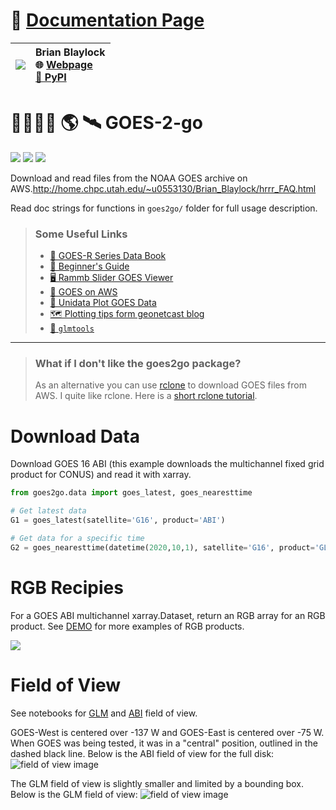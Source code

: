 # 📔 [Documentation Page](https://blaylockbk.github.io/goes2go/_build/html/)


|![](https://blaylockbk.github.io/goes2go/_build/html/_static/goes2go_logo.png)|**Brian Blaylock**<br>🌐 [Webpage](http://home.chpc.utah.edu/~u0553130/Brian_Blaylock/home.html)<br>[🔩 PyPI](https://pypi.org/user/blaylockbk/)
|:--|:--|


# 🏃🏻‍♂️💨 🌎 🛰 GOES-2-go 

[![](https://img.shields.io/pypi/v/goes2go)](https://pypi.python.org/pypi/goes2go/)
![](https://img.shields.io/github/license/blaylockbk/goes2go)
![](https://img.shields.io/pypi/dm/goes2go)


Download and read files from the NOAA GOES archive on AWS.http://home.chpc.utah.edu/~u0553130/Brian_Blaylock/hrrr_FAQ.html

Read doc strings for functions in `goes2go/` folder for full usage description.

>### Some Useful Links
>- [📔 GOES-R Series Data Book](https://www.goes-r.gov/downloads/resources/documents/GOES-RSeriesDataBook.pdf)
>- [🎠 Beginner's Guide](https://www.goes-r.gov/downloads/resources/documents/Beginners_Guide_to_GOES-R_Series_Data.pdf)
>- [🖥 Rammb Slider GOES Viewer](https://rammb-slider.cira.colostate.edu)
>- [💾 GOES on AWS](https://registry.opendata.aws/noaa-goes/)
>- [🐍 Unidata Plot GOES Data](https://unidata.github.io/python-training/gallery/mapping_goes16_truecolor/)
>- [🗺 Plotting tips form geonetcast blog](https://geonetcast.wordpress.com/2019/08/02/plot-0-5-km-goes-r-full-disk-regions/)
>- [🐍 `glmtools`](https://github.com/deeplycloudy/glmtools/)

---

> ### What if I don't like the goes2go package?
> As an alternative you can use [rclone](https://rclone.org/) to download GOES files from AWS. I quite like rclone. Here is a [short rclone tutorial](https://github.com/blaylockbk/pyBKB_v3/blob/master/rclone_howto.md).

# Download Data
Download GOES 16 ABI (this example downloads the multichannel fixed grid product for CONUS) and read it with xarray.

```python
from goes2go.data import goes_latest, goes_nearesttime

# Get latest data
G1 = goes_latest(satellite='G16', product='ABI')

# Get data for a specific time
G2 = goes_nearesttime(datetime(2020,10,1), satellite='G16', product='GLM')
```

# RGB Recipies
For a GOES ABI multichannel xarray.Dataset, return an RGB array for an RGB product. See [DEMO](./notebooks/DEMO_rgb_recipies.ipynb) for more examples of RGB products.

![](./images/TrueColor.png)


# Field of View

See notebooks for [GLM](./notebooks/field-of-view_GLM.ipynb) and [ABI](./notebooks/field-of-view_ABI.ipynb) field of view.

GOES-West is centered over -137 W and GOES-East is centered over -75 W. When GOES was being tested, it was in a "central" position, outlined in the dashed black line. Below is the ABI field of view for the full disk:
![field of view image](./images/ABI_field-of-view.png)

The GLM field of view is slightly smaller and limited by a bounding box. Below is the GLM field of view:
![field of view image](./images/GLM_field-of-view.png)
